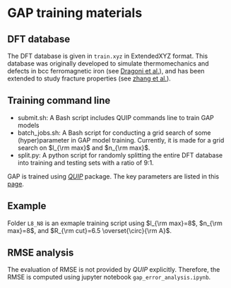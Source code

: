 # GAP training materials

## DFT database 
The DFT database is given in `train.xyz` in  ExtendedXYZ format. 
This database was originally developed to simulate thermomechanics and defects in bcc ferromagnetic iron (see [Dragoni et al.](https://journals.aps.org/prmaterials/abstract/10.1103/PhysRevMaterials.2.013808)), and has been extended to study fracture properties (see [zhang et al.](https://arxiv.org/abs/2208.05912)).

## Training command line
- submit.sh: A Bash script includes QUIP commands line to train GAP models
- batch_jobs.sh: A Bash script for conducting a grid search of some (hyper)parameter in GAP model training. Currently, it is made for a grid search on $l_{\rm max}$ and $n_{\rm max}$.
- split.py: A python script for randomly splitting the entire DFT database into training and testing sets with a ratio of 9:1.

GAP is trained using _[QUIP](https://github.com/libAtoms/QUIP.git)_ package. 
The key parameters are listed in this [page](https://libatoms.github.io/GAP/gap_fit.html#command-line-example).

## Example

Folder `L8_N8` is an exmaple training script using $l_{\rm max}=8$, $n_{\rm max}=8$, and $R_{\rm cut}=6.5 \overset{\circ}{\rm A}$. 

## RMSE analysis

The evaluation of RMSE is not provided by _QUIP_ explicitly.
Therefore, the RMSE is computed using jupyter notebook `gap_error_analysis.ipynb`.